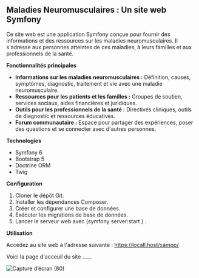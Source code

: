 
## Maladies Neuromusculaires : Un site web Symfony

Ce site web est une application Symfony conçue pour fournir des informations et des ressources sur les maladies neuromusculaires. Il s'adresse aux personnes atteintes de ces maladies, à leurs familles et aux professionnels de la santé.

**Fonctionnalités principales**

* **Informations sur les maladies neuromusculaires :** Définition, causes, symptômes, diagnostic, traitement et vie avec une maladie neuromusculaire.
* **Ressources pour les patients et les familles :** Groupes de soutien, services sociaux, aides financières et juridiques.
* **Outils pour les professionnels de la santé :** Directives cliniques, outils de diagnostic et ressources éducatives.
* **Forum communautaire :** Espace pour partager des expériences, poser des questions et se connecter avec d'autres personnes.

**Technologies**

* Symfony 6
* Bootstrap 5
* Doctrine ORM
* Twig

**Configuration**

1. Cloner le dépôt Git.
2. Installer les dépendances Composer.
3. Créer et configurer une base de données.
4. Exécuter les migrations de base de données.
5. Lancer le serveur web avec (symfony server:start ) .

**Utilisation**

Accédez au site web à l'adresse suivante : https://locall.host/xampp/

Voici la page d'acceuil du site ......


 
 ![Capture d’écran (80)](https://github.com/siwar630/Site_Blog/assets/130316042/3a59c461-b505-4604-ae42-623f2c0c60ac)

